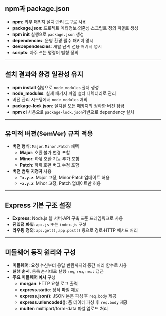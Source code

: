 ## npm과 package.json 

- **npm**: 외부 패키지 설치·관리 도구로 사용
- **package.json**: 프로젝트 메타정보·의존성·스크립트 정의 파일로 생성
- **npm init** 실행으로 `package.json` 생성
- **dependencies**: 운영 환경 필수 패키지 명시
- **devDependencies**: 개발 단계 전용 패키지 명시
- **scripts**: 자주 쓰는 명령어 별칭 정의

---

## 설치 결과와 환경 일관성 유지

- **npm install** 실행으로 `node_modules` 폴더 생성
- **node_modules**: 실제 패키지 파일 설치 디렉터리로 관리
- 버전 관리 시스템에서 `node_modules` 제외
- **package-lock.json**: 설치된 모든 패키지의 정확한 버전 잠금
- **npm ci** 사용으로 `package-lock.json`기반으로 dependency 설치

---

## 유의적 버전(SemVer) 규칙 적용

- **버전 형식**: `Major.Minor.Patch` 채택
    - **Major**: 호환 불가 변경 포함
    - **Minor**: 하위 호환 기능 추가 포함
    - **Patch**: 하위 호환 버그 수정 포함
- **버전 범위 지정자** 사용
    - **`^x.y.z`**: Major 고정, Minor·Patch 업데이트 허용
    - **`~x.y.z`**: Minor 고정, Patch 업데이트만 허용

---

## Express 기본 구조 설정

- **Express**: Node.js 웹 서버·API 구축 표준 프레임워크로 사용
- **진입점 파일**: `app.js` 또는 `index.js` 구성
- **라우팅 정의**: `app.get()`, `app.post()` 등으로 경로·HTTP 메서드 처리

---

## 미들웨어 동작 원리와 구성

- **미들웨어**: 요청 수신부터 응답 반환까지의 중간 처리 함수로 사용
- **실행 순서**: 등록 순서대로 실행·`req`, `res`, `next` 접근
- **주요 미들웨어 예시** 구성
    - **morgan**: HTTP 요청 로그 출력
    - **express.static**: 정적 파일 제공
    - **express.json()**: JSON 본문 파싱 후 `req.body` 제공
    - **express.urlencoded()**: 폼 데이터 파싱 후 `req.body` 제공
    - **multer**: multipart/form-data 파일 업로드 처리
